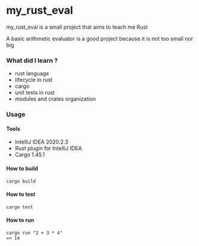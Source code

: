 # my_rust_eval

my_rust_eval is a small project that aims to teach me Rust

A basic arithmetic evaluator is a good project because it is not too small nor big 

### What did I learn ?
- rust language
- lifecycle in rust
- cargo
- unit tests in rust
- modules and crates organization

### Usage

#### Tools
- IntelliJ IDEA 2020.2.3
- Rust plugin for IntelliJ IDEA 
- Cargo 1.45.1

#### How to build

```
cargo build
```

#### How to test

```
cargo test
```

#### How to run

```
cargo run "2 + 3 * 4"
=> 14
```